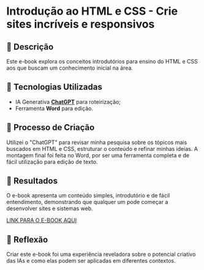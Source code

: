 # Introdução ao HTML e CSS - Crie sites incríveis e responsivos 

## 📒 Descrição
Este e-book explora os conceitos introdutórios para ensino do HTML e CSS aos que buscam um conhecimento inicial na área.

## 🤖 Tecnologias Utilizadas
- IA Generativa **[ChatGPT](https://chat.openai.com)** para roteirização;
- Ferramenta **Word** para edição.

## 🧐 Processo de Criação
Utilizei o "ChatGPT" para revisar minha pesquisa sobre os tópicos mais buscados em HTML e CSS, estruturar o conteúdo e refinar minhas ideias.
A montagem final foi feita no Word, por ser uma ferramenta completa e de fácil utilização para edição de texto.

## 🚀 Resultados
O e-book apresenta um conteúdo simples, introdutório e de fácil entendimento, demonstrando que qualquer um pode começar a desenvolver sites e sistemas web.

[LINK PARA O E-BOOK AQUI](https://github.com/marquesmeduardo/ebook-intro-html-css/blob/main/Introdu%C3%A7%C3%A3o%20ao%20HTML%20e%20CSS%20-%20Crie%20sites%20incr%C3%ADveis%20e%20responsivos.pdf)

## 💭 Reflexão
Criar este e-book foi uma experiência reveladora sobre o potencial criativo das IAs e como elas podem ser aplicadas em diferentes contextos.
